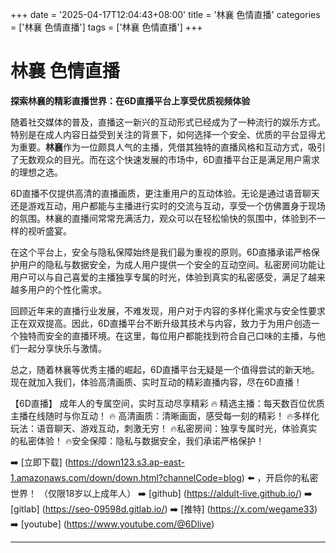 +++
date = '2025-04-17T12:04:43+08:00'
title = '林襄 色情直播'
categories = ['林襄 色情直播']
tags = ['林襄 色情直播']
+++

# 林襄 色情直播

**探索林襄的精彩直播世界：在6D直播平台上享受优质视频体验**

随着社交媒体的普及，直播这一新兴的互动形式已经成为了一种流行的娱乐方式。特别是在成人内容日益受到关注的背景下，如何选择一个安全、优质的平台显得尤为重要。**林襄**作为一位颇具人气的主播，凭借其独特的直播风格和互动方式，吸引了无数观众的目光。而在这个快速发展的市场中，6D直播平台正是满足用户需求的理想之选。

6D直播不仅提供高清的直播画质，更注重用户的互动体验。无论是通过语音聊天还是游戏互动，用户都能与主播进行实时的交流与互动，享受一个仿佛置身于现场的氛围。林襄的直播间常常充满活力，观众可以在轻松愉快的氛围中，体验到不一样的视听盛宴。

在这个平台上，安全与隐私保障始终是我们最为重视的原则。6D直播承诺严格保护用户的隐私与数据安全，为成人用户提供一个安全的互动空间。私密房间功能让用户可以与自己喜爱的主播独享专属的时光，体验到真实的私密感受，满足了越来越多用户的个性化需求。

回顾近年来的直播行业发展，不难发现，用户对于内容的多样化需求与安全性要求正在双双提高。因此，6D直播平台不断升级其技术与内容，致力于为用户创造一个独特而安全的直播环境。在这里，每位用户都能找到符合自己口味的主播，与他们一起分享快乐与激情。

总之，随着林襄等优秀主播的崛起，6D直播平台无疑是一个值得尝试的新天地。现在就加入我们，体验高清画质、实时互动的精彩直播内容，尽在6D直播！

【6D直播】
成年人的专属空间，实时互动尽享精彩
🔥 精选主播：每天数百位优质主播在线随时与你互动！
🔥 高清画质：清晰画面，感受每一刻的精彩！
🔥多样化玩法：语音聊天、游戏互动，刺激无穷！
🔥私密房间：独享专属时光，体验真实的私密体验！
🔥安全保障：隐私与数据安全，我们承诺严格保护！

➡️ [立即下载] (https://down123.s3.ap-east-1.amazonaws.com/down/down.html?channelCode=blog) ⬅️ ，开启你的私密世界！ （仅限18岁以上成年人）
➡️ [github] (https://aldult-live.github.io/)
➡️ [gitlab] (https://seo-09598d.gitlab.io/)
➡️ [推特] (https://x.com/wegame33)
➡️ [youtube] (https://www.youtube.com/@6Dlive)

---
